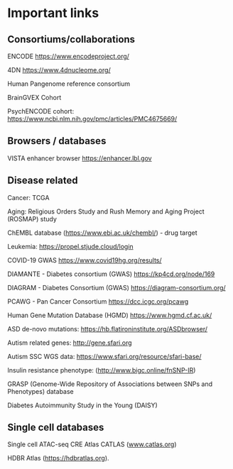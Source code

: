 # Important links

## Consortiums/collaborations 

ENCODE https://www.encodeproject.org/

4DN https://www.4dnucleome.org/

Human Pangenome reference consortium

BrainGVEX Cohort

PsychENCODE cohort:  https://www.ncbi.nlm.nih.gov/pmc/articles/PMC4675669/

## Browsers / databases

VISTA enhancer browser https://enhancer.lbl.gov



## Disease related

Cancer: TCGA

Aging: Religious Orders Study and Rush Memory and Aging Project (ROSMAP) study

ChEMBL database (https://www.ebi.ac.uk/chembl/) - drug target

Leukemia: https://propel.stjude.cloud/login

COVID-19 GWAS https://www.covid19hg.org/results/

DIAMANTE - Diabetes consortium (GWAS)  https://kp4cd.org/node/169

DIAGRAM - Diabetes Consortium (GWAS) https://diagram-consortium.org/

PCAWG - Pan Cancer Consortium https://dcc.icgc.org/pcawg

Human Gene Mutation Database (HGMD) https://www.hgmd.cf.ac.uk/

ASD de-novo mutations: https://hb.flatironinstitute.org/ASDbrowser/

Autism related genes: http://gene.sfari.org

Autism SSC WGS data: https://www.sfari.org/resource/sfari-base/

Insulin resistance phenotype: (http://www.bigc.online/fnSNP-IR) 

GRASP (Genome-Wide Repository of Associations between SNPs and Phenotypes) database 

Diabetes Autoimmunity Study in the Young (DAISY)

## Single cell databases

Single cell ATAC-seq CRE Atlas CATLAS (www.catlas.org)

HDBR Atlas (https://hdbratlas.org).

